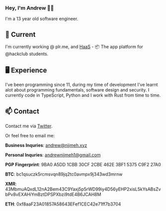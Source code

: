 ### Hey, I'm Andrew 👋🏼

I'm a 13 year old software engineer.

## 🔭 Current

I'm currently working @ plr.me, and [HaaS](hackclub.app) - 📦 The app platform for @hackclub students.

## 🖥️ Experience
I've been programming since 11, during my time of development I've learnt alot about programming fundamentals, software design and security.
I currently code in TypeScript, Python and I work with Rust from time to time.

## 📫 Contact

Contact me via [Twitter](https://twitter.com/acn_dev).

Or feel free to email me:

**Business Inquries**: andrew@nijmeh.xyz

**Personal Inquries**: andrewnijmeh1@gmail.com

**PGP Fingerprint**: 9BA0 A5DD 1CBB 30CF 2CBE  462E 3BF1 5375 C9F2 27A0

**BTC**: bc1qsuczk5rcmsvqn89jq2tc0avmpx9j343wd3mrnw

**XMR**: 43MbmuAQxdL12nA2Bem43C9Yaxj5p5rWD99iy4D56yEHP2xisL5kYsABsZvbPv8vEXAHiYmBztDPSPXbzi9tdE4B6JCAH8M

**ETH**: 0xf8aaF23A01857A58643EFef1CEC42e71ff7b3704
